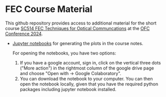 # FEC Course Material

This github repository provides access to additional material for the short course [SC514 FEC Techniques for Optical Communcations](https://www.ofcconference.org/en-us/home/program-speakers/short-courses/sc390/) at the [OFC Conference 2024](https://www.ofcconference.org).

* [Jupyter notebooks](https://drive.google.com/drive/folders/115nb52heSU_xaC_xDuzp0W4-rpZM3X7w?usp=sharing) for generating the plots in the course notes.

  For opening the notebooks, you have two options:
  1. If you have a google account, sign in, click on the vertical three dots ("More action") in the rightmost column of the google drive page and choose "Open with -> Google Colaboratory".
  2. You can download the notebook to your computer. You can then open the notebook locally, given that you have the required python packages including jupyter notebook installed.